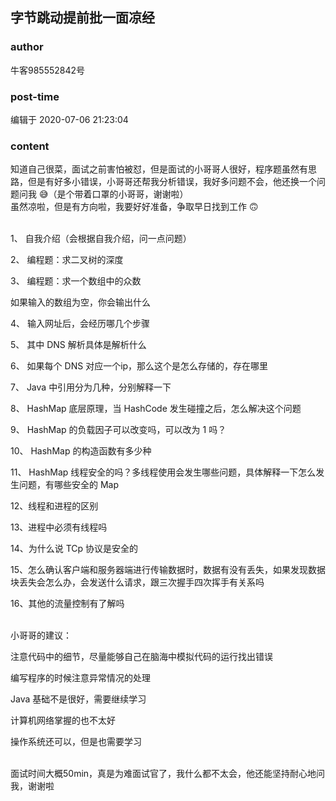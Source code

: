 ## 字节跳动提前批一面凉经
### author 
牛客985552842号
### post-time 

编辑于  2020-07-06 21:23:04
### content 
<div class="post-topic-des nc-post-content">
 <div>
  知道自己很菜，面试之前害怕被怼，但是面试的小哥哥人很好，程序题虽然有思路，但是有好多小错误，小哥哥还帮我分析错误，我好多问题不会，他还换一个问题问我
  <span>
   😅（是个带着口罩的小哥哥，谢谢啦）
  </span>
 </div>
 <div>
  <span>
   虽然凉啦，但是有方向啦，我要好好准备，争取早日找到工作
   <span>
    🙃
   </span>
  </span>
 </div>
 <div>
  <span>
   <span>
    <br/>
   </span>
  </span>
 </div>
 <div>
  <span>
   <span>
    <p>
     1、 自我介绍（会根据自我介绍，问一点问题）
     <span>
     </span>
    </p>
    <p>
     2、 编程题：求二叉树的深度
     <span>
     </span>
    </p>
    <p>
     3、 编程题：求一个数组中的众数
     <span>
     </span>
    </p>
    <p>
     如果输入的数组为空，你会输出什么
    </p>
    <p>
     4、 输入网址后，会经历哪几个步骤
     <span>
     </span>
    </p>
    <p>
     5、 其中
     <span>
      DNS
     </span>
     解析具体是解析什么
     <span>
     </span>
    </p>
    <p>
     6、 如果每个
     <span>
      DNS
     </span>
     对应一个ip，那么这个是怎么存储的，存在哪里
     <span>
     </span>
    </p>
    <p>
     7、
     <span>
      Java
     </span>
     中引用分为几种，分别解释一下
     <span>
     </span>
    </p>
    <p>
     8、
     <span>
      HashMap
     </span>
     底层原理，当
     <span>
      HashCode
     </span>
     发生碰撞之后，怎么解决这个问题
     <span>
     </span>
    </p>
    <p>
     9、
     <span>
      HashMap
     </span>
     的负载因子可以改变吗，可以改为
     <span>
      1
     </span>
     吗？
     <span>
     </span>
    </p>
    <p>
     10、
     <span>
      HashMap
     </span>
     的构造函数有多少种
     <span>
     </span>
    </p>
    <p>
     11、
     <span>
      HashMap
     </span>
     线程安全的吗？多线程使用会发生哪些问题，具体解释一下怎么发生问题，有哪些安全的
     <span>
      Map
     </span>
    </p>
    <p>
     12、线程和进程的区别
     <span>
     </span>
    </p>
    <p>
     13、进程中必须有线程吗
     <span>
     </span>
    </p>
    <p>
     14、为什么说
     <span>
      TCp
     </span>
     协议是安全的
     <span>
     </span>
    </p>
    <p>
     15、怎么确认客户端和服务器端进行传输数据时，数据有没有丢失，如果发现数据块丢失会怎么办，会发送什么请求，跟三次握手四次挥手有关系吗
     <span>
     </span>
    </p>
    <p>
     16、其他的流量控制有了解吗
     <span>
     </span>
    </p>
    <p>
     <span>
     </span>
    </p>
    <div>
     <br/>
    </div>
    <div>
     小哥哥的建议：
    </div>
    <p>
     <span>
     </span>
    </p>
    <p>
     注意代码中的细节，尽量能够自己在脑海中模拟代码的运行找出错误
     <span>
     </span>
    </p>
    <p>
     编写程序的时候注意异常情况的处理
     <span>
     </span>
    </p>
    <p>
     <span>
      Java
     </span>
     基础不是很好，需要继续学习
     <span>
     </span>
    </p>
    <p>
     计算机网络掌握的也不太好
     <span>
     </span>
    </p>
    <div>
     操作系统还可以，但是也需要学习
    </div>
    <div>
     <br/>
    </div>
    <p>
     <span>
     </span>
    </p>
    面试时间大概50min，真是为难面试官了，我什么都不太会，他还能坚持耐心地问我，谢谢啦
    <br/>
   </span>
  </span>
 </div>
</div>
